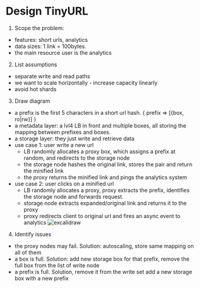 # Design TinyURL

1. Scope the problem:
- features: short urls, analytics
- data sizes: 1 link = 100bytes.
- the main resource user is the analytics
2. List assumptions
- separate write and read paths
- we want to scale horizontally - increase capacity linearly
- avoid hot shards
3. Draw diagram
- a prefix is the first 5 characters in a short url hash. { prefix => [{box, ro|rw}] }
- a metadata layer: a lvl4 LB in front and multiple boxes, all storing the mapping between prefixes and boxes.
- a storage layer: they just write and retrieve data
- use case 1: user write a new url
  - LB randomly allocates a proxy box, which assigns a prefix at random, and redirects to the storage node
  - the storage node hashes the original link, stores the pair and return the minified link
  - the proxy returns the minified link and pings the analytics system
- use case 2: user clicks on a minified url
  - LB randomly allocates a proxy, proxy extracts the prefix, identifies the storage node and forwards request.
  - storage node extracts expanded/original link and returns it to the proxy
  - proxy redirects client to original url and fires an async event to analytics
![excalidraw](https://excalidraw.com/#json=5751483232419840,KmpVZCxeU5TDH5ur0cSY_Q)
4. Identify issues
- the proxy nodes may fail. Solution: autoscaling, store same mapping on all of them
- a box is full. Solution: add new storage box for that prefix, remove the full box from the list of write node
- a prefix is full. Solution, remove it from the write set add a new storage box with a new prefix
